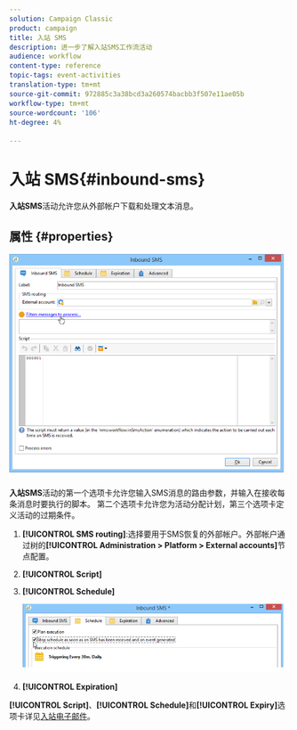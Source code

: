 ```yaml
---
solution: Campaign Classic
product: campaign
title: 入站 SMS
description: 进一步了解入站SMS工作流活动
audience: workflow
content-type: reference
topic-tags: event-activities
translation-type: tm+mt
source-git-commit: 972885c3a38bcd3a260574bacbb3f507e11ae05b
workflow-type: tm+mt
source-wordcount: '106'
ht-degree: 4%

---
```



# 入站 SMS{#inbound-sms}

**入站SMS**&#x200B;活动允许您从外部帐户下载和处理文本消息。

## 属性 {#properties}

![](assets/sms_rec_edit.png)

**入站SMS**&#x200B;活动的第一个选项卡允许您输入SMS消息的路由参数，并输入在接收每条消息时要执行的脚本。 第二个选项卡允许您为活动分配计划，第三个选项卡定义活动的过期条件。

1. **[!UICONTROL SMS routing]**:选择要用于SMS恢复的外部帐户。外部帐户通过树的&#x200B;**[!UICONTROL Administration > Platform > External accounts]**&#x200B;节点配置。
1. **[!UICONTROL Script]**
1. **[!UICONTROL Schedule]**

   ![](assets/sms_rec_edit_2.png)

1. **[!UICONTROL Expiration]**

**[!UICONTROL Script]**、**[!UICONTROL Schedule]**&#x200B;和&#x200B;**[!UICONTROL Expiry]**&#x200B;选项卡详见[入站电子邮件](../../workflow/using/inbound-emails.md)。
